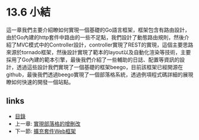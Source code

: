 # 13.6 小結
這一章我們主要介紹瞭如何實現一個基礎的Go語言框架，框架包含有路由設計，由於Go內建的http套件中路由的一些不足點，我們設計了動態路由規則，然後介紹了MVC模式中的Controller設計，controller實現了REST的實現，這個主要思路來源於tornado框架，然後設計實現了範本的layout以及自動化渲染等技術，主要採用了Go內建的範本引擎，最後我們介紹了一些輔助的日誌、配置等資訊的設計，透過這些設計我們實現了一個基礎的框架beego，目前該框架已經開源在github，最後我們透過beego實現了一個部落格系統，透過例項程式碼詳細的展現瞭如何快速的開發一個站點。

## links
   * [目錄](<preface.md>)
   * 上一章: [實現部落格的增刪改](<13.5.md>)
   * 下一節: [擴充套件Web框架](<14.0.md>)